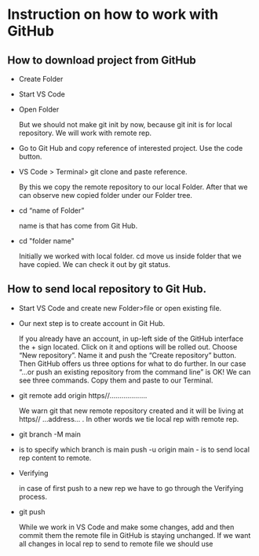 # Instruction on how to work with GitHub

## How to download project from GitHub

* Create Folder
* Start VS Code
* Open Folder

  But we should not make git init by now, because git init is for local repository. We will work with remote rep.

* Go to Git Hub and copy reference of interested project. Use the code  button.

* VS Code > Terminal> git clone  and paste reference.

    By this we copy the remote repository to our local Folder.
    After that we can observe new copied folder under our Folder tree.
*  cd “name of Folder” 

   name is that has come from Git Hub.

*  cd "folder name"

   Initially we worked with local folder. cd move us inside folder that we have copied. We can check it out by git status.

## How to send local repository to Git Hub.

* Start VS Code and create new Folder>file or open existing file.

* Our next step is to create account in Git Hub. 

  If you already have an account, in up-left side of the GitHub interface the + sign located. Click on it and options will be rolled out. Choose “New repository”. Name it and push the “Create repository” button.
  Then GitHub offers us three options for what to do further. In our case “...or push an existing repository from the command line” is OK!
  We can see three commands. Copy them and paste to our Terminal.

* git remote add origin https//………………. 

  We warn git that new remote repository created and it will be living at https// …address… . In other words we tie local rep with remote rep.

* git branch -M main
 - is to specify which branch is main
push -u origin main - is to send local rep content to remote.

* Verifying 

  in case of first push to a new rep we have to go through the Verifying process. 

 
* git push

  While we work in VS Code and make some changes, add and then commit them the remote file in GitHub is staying unchanged. If we want all changes in local rep to send to remote file we should use
